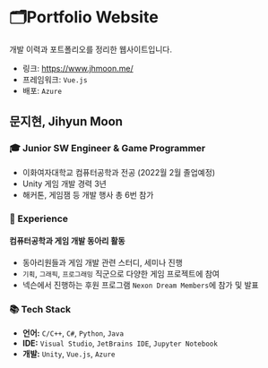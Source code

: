 # 🗂️Portfolio Website

개발 이력과 포트폴리오를 정리한 웹사이트입니다.

- 링크: <a href="https://www.jhmoon.me/" target="_blank">https://www.jhmoon.me/</a>
- 프레임워크: `Vue.js`
- 배포: `Azure`



## 문지현, Jihyun Moon

### 🎓 Junior SW Engineer & Game Programmer

- 이화여자대학교 컴퓨터공학과 전공 (2022월 2월 졸업예정)
- Unity 게임 개발 경력 3년
- 해커톤, 게임잼 등 개발 행사 총 6번 참가

### 📝 Experience

#### 컴퓨터공학과 게임 개발 동아리 활동

- 동아리원들과 게임 개발 관련 스터디, 세미나 진행
- `기획`, `그래픽`, `프로그래밍` 직군으로 다양한 게임 프로젝트에 참여
- 넥슨에서 진행하는 후원 프로그램 `Nexon Dream Members`에 참가 및 발표

### 📚 Tech Stack

- **언어:** `C/C++`, `C#`, `Python`, `Java`
- **IDE:** `Visual Studio`, `JetBrains IDE`, `Jupyter Notebook`
- **개발:** `Unity`, `Vue.js`, `Azure`